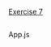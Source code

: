 [Exercise 7](https://books.adalab.es/materiales-front-end-l/modulo-3-react/3_4_eventos_react#ejercicio-7)


![]()

App.js
```javaScript

```



```javaScript

```


```javaScript

```
